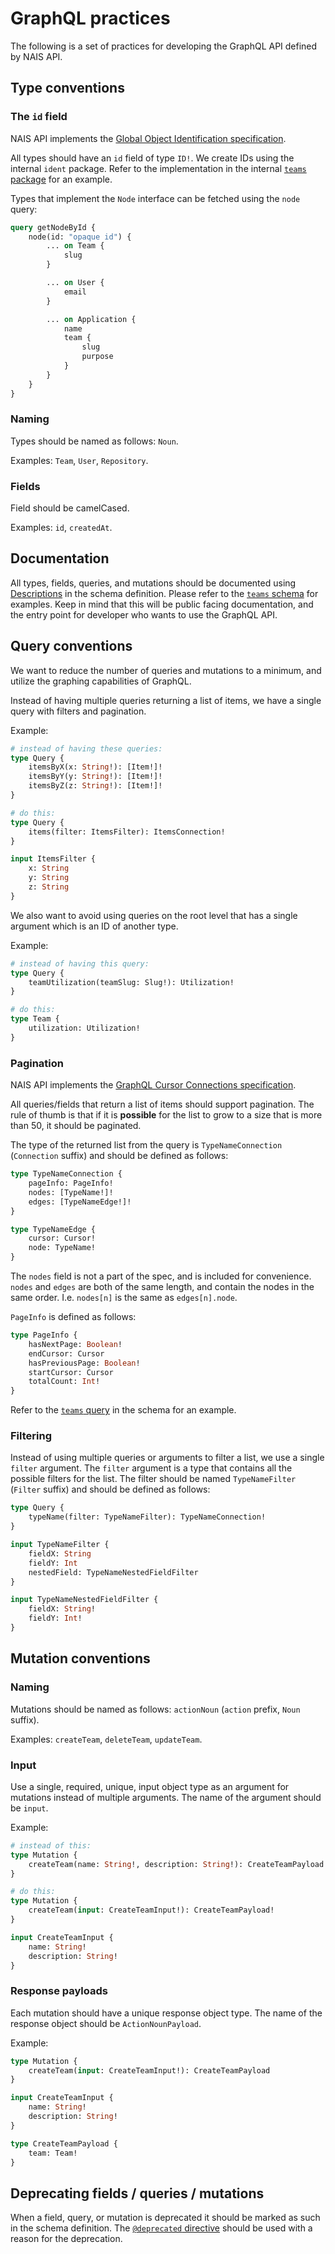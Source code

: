 # GraphQL practices

The following is a set of practices for developing the GraphQL API defined by NAIS API.

## Type conventions

### The `id` field

NAIS API implements the [Global Object Identification specification](https://graphql.org/learn/global-object-identification/).

All types should have an `id` field of type `ID!`. We create IDs using the internal `ident` package. Refer to the
implementation in the internal [`teams` package](../internal/v1/team/node.go) for an example.

Types that implement the `Node` interface can be fetched using the `node` query:

```graphql
query getNodeById {
	node(id: "opaque id") {
		... on Team {
			slug
		}

		... on User {
			email
		}

		... on Application {
			name
			team {
				slug
				purpose
			}
		}
	}
}
```

### Naming

Types should be named as follows: `Noun`.

Examples: `Team`, `User`, `Repository`.

### Fields

Field should be camelCased.

Examples: `id`, `createdAt`.

## Documentation

All types, fields, queries, and mutations should be documented using
[Descriptions](https://spec.graphql.org/October2021/#sec-Descriptions) in the schema definition. Please refer to the
[`teams` schema](../internal/v1/graphv1/schema/teams.graphqls) for examples. Keep in mind that this will be public
facing documentation, and the entry point for developer who wants to use the GraphQL API.

## Query conventions

We want to reduce the number of queries and mutations to a minimum, and utilize the graphing capabilities of GraphQL.

Instead of having multiple queries returning a list of items, we have a single query with filters and pagination.

Example:

```graphql
# instead of having these queries:
type Query {
	itemsByX(x: String!): [Item!]!
	itemsByY(y: String!): [Item!]!
	itemsByZ(z: String!): [Item!]!
}

# do this:
type Query {
	items(filter: ItemsFilter): ItemsConnection!
}

input ItemsFilter {
	x: String
	y: String
	z: String
}
```

We also want to avoid using queries on the root level that has a single argument which is an ID of another type.

Example:

```graphql
# instead of having this query:
type Query {
	teamUtilization(teamSlug: Slug!): Utilization!
}

# do this:
type Team {
	utilization: Utilization!
}
```

### Pagination

NAIS API implements the [GraphQL Cursor Connections specification](https://relay.dev/graphql/connections.htm).

All queries/fields that return a list of items should support pagination. The rule of thumb is that if it is
**possible** for the list to grow to a size that is more than 50, it should be paginated.

The type of the returned list from the query is `TypeNameConnection` (`Connection` suffix) and should be defined as
follows:

```graphql
type TypeNameConnection {
	pageInfo: PageInfo!
	nodes: [TypeName!]!
	edges: [TypeNameEdge!]!
}

type TypeNameEdge {
	cursor: Cursor!
	node: TypeName!
}
```

The `nodes` field is not a part of the spec, and is included for convenience.
`nodes` and `edges` are both of the same length, and contain the nodes in the same order.
I.e. `nodes[n]` is the same as `edges[n].node`.

`PageInfo` is defined as follows:

```graphql
type PageInfo {
	hasNextPage: Boolean!
	endCursor: Cursor
	hasPreviousPage: Boolean!
	startCursor: Cursor
	totalCount: Int!
}
```

Refer to the [`teams` query](../internal/v1/graphv1/schema/teams.graphqls) in the schema for an example.

### Filtering

Instead of using multiple queries or arguments to filter a list, we use a single `filter` argument. The `filter`
argument is a type that contains all the possible filters for the list. The filter should be named `TypeNameFilter`
(`Filter` suffix) and should be defined as follows:

```graphql
type Query {
	typeName(filter: TypeNameFilter): TypeNameConnection!
}

input TypeNameFilter {
	fieldX: String
	fieldY: Int
	nestedField: TypeNameNestedFieldFilter
}

input TypeNameNestedFieldFilter {
	fieldX: String!
	fieldY: Int!
}
```

## Mutation conventions

### Naming

Mutations should be named as follows: `actionNoun` (`action` prefix, `Noun` suffix).

Examples: `createTeam`, `deleteTeam`, `updateTeam`.

### Input

Use a single, required, unique, input object type as an argument for mutations instead of multiple arguments. The name
of the argument should be `input`.

Example:

```graphql
# instead of this:
type Mutation {
	createTeam(name: String!, description: String!): CreateTeamPayload!
}

# do this:
type Mutation {
	createTeam(input: CreateTeamInput!): CreateTeamPayload!
}

input CreateTeamInput {
	name: String!
	description: String!
}
```

### Response payloads

Each mutation should have a unique response object type. The name of the response object should be `ActionNounPayload`.

Example:

```graphql
type Mutation {
	createTeam(input: CreateTeamInput!): CreateTeamPayload
}

input CreateTeamInput {
	name: String!
	description: String!
}

type CreateTeamPayload {
	team: Team!
}
```

## Deprecating fields / queries / mutations

When a field, query, or mutation is deprecated it should be marked as such in the schema definition. The
[`@deprecated` directive](https://spec.graphql.org/October2021/#sec--deprecated) should be used with a reason for the
deprecation.
